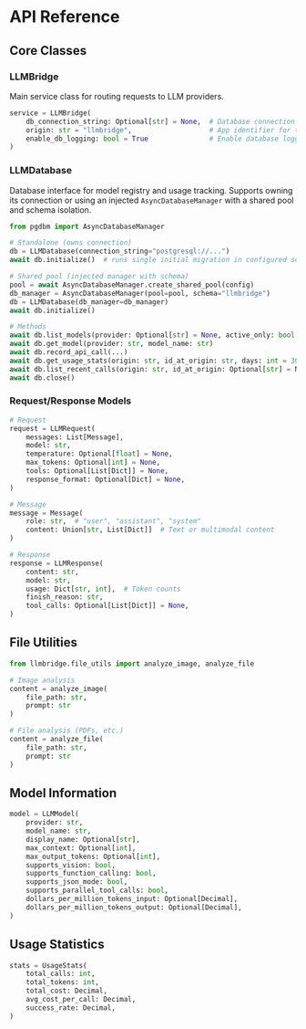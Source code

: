 # API Reference

## Core Classes

### LLMBridge
Main service class for routing requests to LLM providers.

```python
service = LLMBridge(
    db_connection_string: Optional[str] = None,  # Database connection
    origin: str = "llmbridge",                   # App identifier for tracking
    enable_db_logging: bool = True               # Enable database logging
)
```

### LLMDatabase
Database interface for model registry and usage tracking. Supports owning its connection or using an injected `AsyncDatabaseManager` with a shared pool and schema isolation.

```python
from pgdbm import AsyncDatabaseManager

# Standalone (owns connection)
db = LLMDatabase(connection_string="postgresql://...")
await db.initialize()  # runs single initial migration in configured schema (or public)

# Shared pool (injected manager with schema)
pool = await AsyncDatabaseManager.create_shared_pool(config)
db_manager = AsyncDatabaseManager(pool=pool, schema="llmbridge")
db = LLMDatabase(db_manager=db_manager)
await db.initialize()

# Methods
await db.list_models(provider: Optional[str] = None, active_only: bool = True)
await db.get_model(provider: str, model_name: str)
await db.record_api_call(...)
await db.get_usage_stats(origin: str, id_at_origin: str, days: int = 30)
await db.list_recent_calls(origin: str, id_at_origin: Optional[str] = None, limit: int = 100, offset: int = 0)
await db.close()
```

### Request/Response Models

```python
# Request
request = LLMRequest(
    messages: List[Message],
    model: str,
    temperature: Optional[float] = None,
    max_tokens: Optional[int] = None,
    tools: Optional[List[Dict]] = None,
    response_format: Optional[Dict] = None,
)

# Message
message = Message(
    role: str,  # "user", "assistant", "system"
    content: Union[str, List[Dict]]  # Text or multimodal content
)

# Response
response = LLMResponse(
    content: str,
    model: str,
    usage: Dict[str, int],  # Token counts
    finish_reason: str,
    tool_calls: Optional[List[Dict]] = None,
)
```

## File Utilities

```python
from llmbridge.file_utils import analyze_image, analyze_file

# Image analysis
content = analyze_image(
    file_path: str,
    prompt: str
)

# File analysis (PDFs, etc.)
content = analyze_file(
    file_path: str,
    prompt: str
)
```

## Model Information

```python
model = LLMModel(
    provider: str,
    model_name: str,
    display_name: Optional[str],
    max_context: Optional[int],
    max_output_tokens: Optional[int],
    supports_vision: bool,
    supports_function_calling: bool,
    supports_json_mode: bool,
    supports_parallel_tool_calls: bool,
    dollars_per_million_tokens_input: Optional[Decimal],
    dollars_per_million_tokens_output: Optional[Decimal],
)
```

## Usage Statistics

```python
stats = UsageStats(
    total_calls: int,
    total_tokens: int,
    total_cost: Decimal,
    avg_cost_per_call: Decimal,
    success_rate: Decimal,
)
```